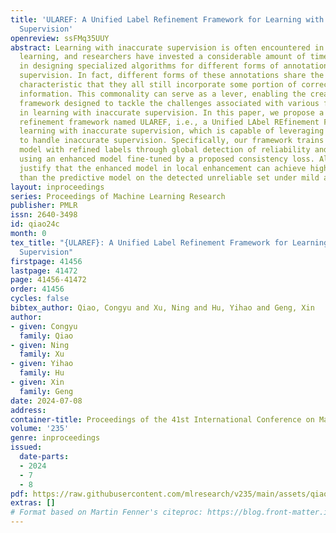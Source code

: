 ```yaml
---
title: 'ULAREF: A Unified Label Refinement Framework for Learning with Inaccurate
  Supervision'
openreview: ssFMq35UUY
abstract: Learning with inaccurate supervision is often encountered in weakly supervised
  learning, and researchers have invested a considerable amount of time and effort
  in designing specialized algorithms for different forms of annotations in inaccurate
  supervision. In fact, different forms of these annotations share the fundamental
  characteristic that they all still incorporate some portion of correct labeling
  information. This commonality can serve as a lever, enabling the creation of a cohesive
  framework designed to tackle the challenges associated with various forms of annotations
  in learning with inaccurate supervision. In this paper, we propose a unified label
  refinement framework named ULAREF, i.e., a Unified LAbel REfinement Framework for
  learning with inaccurate supervision, which is capable of leveraging label refinement
  to handle inaccurate supervision. Specifically, our framework trains the predictive
  model with refined labels through global detection of reliability and local enhancement
  using an enhanced model fine-tuned by a proposed consistency loss. Also, we theoretically
  justify that the enhanced model in local enhancement can achieve higher accuracy
  than the predictive model on the detected unreliable set under mild assumptions.
layout: inproceedings
series: Proceedings of Machine Learning Research
publisher: PMLR
issn: 2640-3498
id: qiao24c
month: 0
tex_title: "{ULAREF}: A Unified Label Refinement Framework for Learning with Inaccurate
  Supervision"
firstpage: 41456
lastpage: 41472
page: 41456-41472
order: 41456
cycles: false
bibtex_author: Qiao, Congyu and Xu, Ning and Hu, Yihao and Geng, Xin
author:
- given: Congyu
  family: Qiao
- given: Ning
  family: Xu
- given: Yihao
  family: Hu
- given: Xin
  family: Geng
date: 2024-07-08
address:
container-title: Proceedings of the 41st International Conference on Machine Learning
volume: '235'
genre: inproceedings
issued:
  date-parts:
  - 2024
  - 7
  - 8
pdf: https://raw.githubusercontent.com/mlresearch/v235/main/assets/qiao24c/qiao24c.pdf
extras: []
# Format based on Martin Fenner's citeproc: https://blog.front-matter.io/posts/citeproc-yaml-for-bibliographies/
---
```


